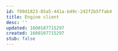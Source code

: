 ```yaml
---
id: f89d1823-85a5-441a-b49c-242f2b5ffab4
title: Engine client
desc: ''
updated: 1600107715297
created: 1600107715297
stub: false
---
```



